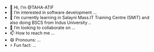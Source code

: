 - 👋 Hi, I’m @TAHA-ATIF
- 👀 I’m interested in software development ...
- 🌱 I’m currently learning in Salayni Mass.IT Training Centre (SMIT) and also doing BSCS from Indus University ..
- 💞️ I’m looking to collaborate on ...
- 📫 How to reach me ...
- 😄 Pronouns: ...
- ⚡ Fun fact: ...

<!---
TAHA-ATIF/TAHA-ATIF is a ✨ special ✨ repository because its `README.md` (this file) appears on your GitHub profile.
You can click the Preview link to take a look at your changes.
--->
